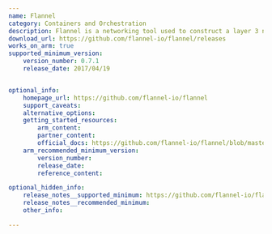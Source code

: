 ```yaml
---
name: Flannel
category: Containers and Orchestration
description: Flannel is a networking tool used to construct a layer 3 network for Kubernetes clusters. Its primary function is to assign IP addresses to pods and facilitate traffic routing among them.
download_url: https://github.com/flannel-io/flannel/releases
works_on_arm: true
supported_minimum_version:
    version_number: 0.7.1
    release_date: 2017/04/19


optional_info:
    homepage_url: https://github.com/flannel-io/flannel
    support_caveats:
    alternative_options:
    getting_started_resources:
        arm_content:
        partner_content:
        official_docs: https://github.com/flannel-io/flannel/blob/master/Documentation/building.md
    arm_recommended_minimum_version:
        version_number:
        release_date:
        reference_content:

optional_hidden_info:
    release_notes__supported_minimum: https://github.com/flannel-io/flannel/releases/tag/v0.7.1
    release_notes__recommended_minimum: 
    other_info:

---
```

